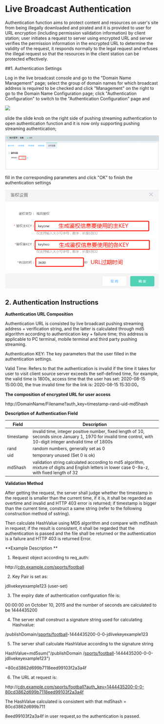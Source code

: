 # Live Broadcast Authentication

Authentication function aims to protect content and resources on user's site from being illegally downloaded and pirated and it is provided to user for URL encryption (including permission validation information) by client station;
user initiates a request to server using encrypted URL and server verifies the permission information in the encrypted URL to determine the validity of the request,
it responds normally to the legal request and refuses the illegal request so that the resources in the client station can be protected effectively.

##1. Authentication Settings

Log in the live broadcast console and go to the "Domain Name Management" page; select the group of domain names for which broadcast address is required to be checked and click "Management" on the right to go to the Domain Name Configuration page; click "Authentication Configuration" to switch to the "Authentication Configuration" page and

![](https://github.com/jdcloudcom/cn/blob/cn-live-video/image/live-video/%E7%9B%B4%E6%92%AD%E5%BD%95%E5%88%B6-%E9%A1%B5%E9%9D%A2%E5%88%87%E6%8D%A2.png)

slide the slide knob on the right side of pushing streaming authentication to open authentication function and it is now only supporting pushing streaming authentication;

![](https://github.com/jdcloudcom/cn/blob/cn-live-video/image/live-video/%E7%9B%B4%E6%92%AD%E9%89%B4%E6%9D%83-%E9%89%B4%E6%9D%83%E5%BC%80%E5%90%AF.png)

fill in the corresponding parameters and click "OK" to finish the authentication settings

![](https://github.com/jdcloudcom/cn/blob/cn-live-video/image/live-video/%E7%9B%B4%E6%92%AD%E9%89%B4%E6%9D%83-%E9%89%B4%E6%9D%83%E4%BF%A1%E6%81%AF%E6%A8%A1%E6%9D%BF%E9%A1%B5.png)

## 2. Authentication Instructions

**Authentication URL Composition**

Authentication URL is consisted by live broadcast pushing streaming address + verification string, and the latter is calculated through md5 algorithm according to authentication key + failure time;
this address is applicable to PC terminal, mobile terminal and third party pushing streaming.

Authentication KEY: The key parameters that the user filled in the authentication settings.

Valid Time: Refers to that the authentication is invalid if the time it takes for user to visit client source server exceeds the self-defined time, for example, the valid time is
1800s, access time that the user has set: 2020-08-15 15:00:00, the true invalid time for the link is: 2020-08-15
15:30:00。

**The composition of encrypted URL for user access**

http://DomainName/Filename?auth_key=timestamp-rand-uid-md5hash

**Description of Authentication Field**

| **Field**  | **Description**                                                                                                  |
|-----------|-----------------------------------------------------------------------------------------------------------|
| timestamp | invalid time, integer positive number, fixed length of 10, seconds since January 1, 1970 for invalid time control, with 10-digit integer andvalid time of 1800s|
| rand      | random numbers, generally set as 0                                                                                        |
| uid       | temporary unused (Set 0 is ok)                                                                         |
| md5hash | validation string calculated according to md5 algorithm, mixture of digits and English letters in lower case 0-9a-z, with fixed length of 32                                   |

**Validation Method**

After getting the request, the server shall judge whether the timestamp in the request is smaller than the current time,
if it is, it shall be regarded as overtime and invalid and HTTP 403 error is returned;
if timestamp is bigger than the current time, construct a same string (refer to the following construction method of sstring).

Then calculate HashValue using MD5 algorithm and compare with md5hash in request;
if the result is consistent, it shall be regarded that the authentication is passed and the file shall be returned or the authentication is a failure and HTTP 403 is returned
Error.

**Example Description **

1.  Request object according to req_auth:

http://[cdn.example.com/sports/football](http://cf.jd.com/cdn.example.com/sports/football)

2.  Key Pair is set as:

jdlivekeyexample123 (user-set)

3.  The expiry date of authentication configuration file is:

00:00:00 on October 10, 2015 and the number of seconds are calculated to be 1444435200

4.  The server shall construct a signature string used for calculating Hashvalue:

/publishDomain/[sports/football](http://cf.jd.com/cdn.example.com/sports/football)-1444435200-0-0-jdlivekeyexample123

5.  The server shall calculate HashValue according to the signature string

HashValue=md5sum("/publishDomain
/[sports/football](http://cf.jd.com/cdn.example.com/sports/football)-1444435200-0-0-jdlivekeyexample123")

=80cd3862d699b7118eed99103f2a3a4f

6.  The URL at request is:

http://[cdn.example.com/](http://cdn.example.com/video/standard/1K.html?auth_key=1444435200-0-0-80cd3862d699b7118eed99103f2a3a4f)[sports/football](http://cf.jd.com/cdn.example.com/sports/football)[?auth_key=1444435200-0-0-80cd3862d699b7118eed99103f2a3a4f](http://cdn.example.com/video/standard/1K.html?auth_key=1444435200-0-0-80cd3862d699b7118eed99103f2a3a4f)

The HashValue calculated is consistent with that md5hash = 80cd3862d699b711

8eed99103f2a3a4f in user request,so the authentication is passed.
